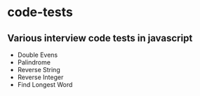 # code-tests
## Various interview code tests in javascript

* Double Evens
* Palindrome
* Reverse String
* Reverse Integer
* Find Longest Word
